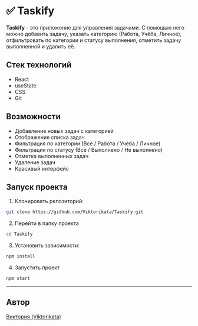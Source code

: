 # ✅ Taskify 

**Taskify** - это приложение для управления задачами. С помощью него можно добавить задачу, указать категорию (Работа, Учёба, Личное), отфильтровать по категории и статусу выполнения, отметить задачу выполненной и удалить её.

## Стек технологий
- React 
- useState
- CSS
- Git

## Возможности
- Добавление новых задач с категорией 
- Отображение списка задач
- Фильтрация по категории (Все / Работа / Учёба / Личное)
- Фильтрация по статусу (Все / Выполнено / Не выполнено)
- Отметка выполненных задач
- Удаление задач
- Красивый интерфейс 

## Запуск проекта

1. Клонировать репозиторий:
```bash
git clone https://github.com/Viktorikata/Taskify.git
```

2. Перейти в папку проекта
```bash
cd Taskify
```

3. Установить зависимости: 
```bash
npm install
```

4. Запустить проект 
```bash
npm start
```

 ---

 ## Автор

 [Виктория (Viktorikata)](https://github.com/Viktorikata)
